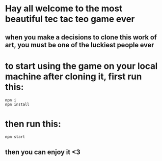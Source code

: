 # Hay all welcome to the most beautiful tec tac teo game ever 

## when you make a decisions to clone this work of art, you must be one of the luckiest people ever

# to start using the game on your local machine after cloning it, first run this:
    npm i 
    npm install
# then run this:
    npm start

## then you can enjoy it <3  